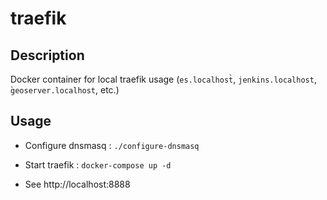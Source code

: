 # traefik

## Description

Docker container for local traefik usage (`es.localhost̀`, `jenkins.localhost`, ̀`geoserver.localhost`, etc.)

## Usage

* Configure dnsmasq : `./configure-dnsmasq`

* Start traefik : `docker-compose up -d`

* See http://localhost:8888

